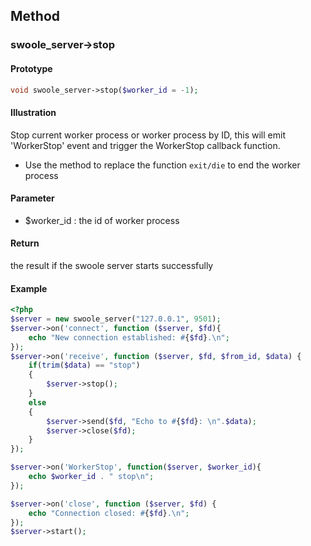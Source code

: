 ## Method

### swoole_server->stop

#### Prototype

```php
void swoole_server->stop($worker_id = -1);
```

#### Illustration

Stop current worker process or worker process by ID, this will emit 'WorkerStop' event and trigger the WorkerStop callback function.

- Use the method to replace the function `exit/die` to end the worker process

#### Parameter

* $worker_id : the id of worker process

#### Return

the result if the swoole server starts successfully 

#### Example

``` php
<?php
$server = new swoole_server("127.0.0.1", 9501);
$server->on('connect', function ($server, $fd){
    echo "New connection established: #{$fd}.\n";
});
$server->on('receive', function ($server, $fd, $from_id, $data) {
    if(trim($data) == "stop")
    {
        $server->stop();
    }
    else
    {
        $server->send($fd, "Echo to #{$fd}: \n".$data);
        $server->close($fd);
    }
});

$server->on('WorkerStop', function($server, $worker_id){
    echo $worker_id . " stop\n";
});

$server->on('close', function ($server, $fd) {
    echo "Connection closed: #{$fd}.\n";
});
$server->start();
```
